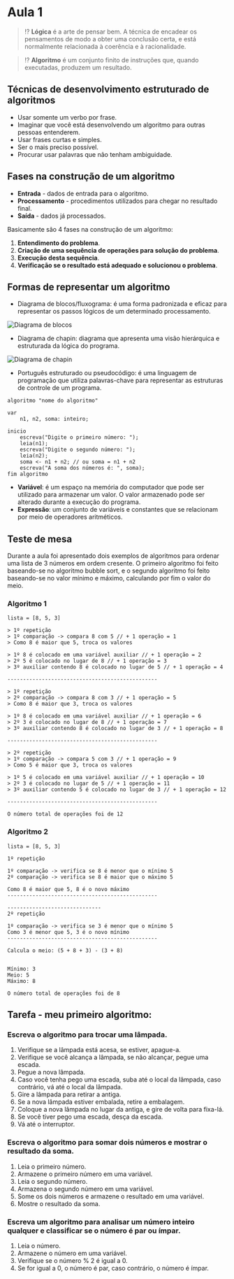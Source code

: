 # Aula 1

> ⁉️ **Lógica** é a arte de pensar bem. A técnica de encadear os pensamentos de modo a obter uma conclusão certa, e está normalmente relacionada à coerência e à racionalidade.

> ⁉️ **Algoritmo** é um conjunto finito de instruções que, quando executadas, produzem um resultado.

## Técnicas de desenvolvimento estruturado de algoritmos

- Usar somente um verbo por frase.
- Imaginar que você está desenvolvendo um algoritmo para outras pessoas entenderem.
- Usar frases curtas e simples.
- Ser o mais preciso possível.
- Procurar usar palavras que não tenham ambiguidade.

## Fases na construção de um algoritmo

- **Entrada** - dados de entrada para o algoritmo.
- **Processamento** - procedimentos utilizados para chegar no resultado final.
- **Saída** - dados já processados.

Basicamente são 4 fases na construção de um algoritmo:

1. **Entendimento do problema**.
2. **Criação de uma sequência de operações para solução do problema**.
3. **Execução desta sequência**.
4. **Verificação se o resultado está adequado e solucionou o problema**.

## Formas de representar um algoritmo

- Diagrama de blocos/fluxograma: é uma forma padronizada e eficaz para representar os passos lógicos de um determinado processamento.

![Diagrama de blocos](./../imagens/mapa-diagrama-de-bloco.png)

- Diagrama de chapin: diagrama que apresenta uma visão hierárquica e estruturada da lógica do programa.

![Diagrama de chapin](./../imagens/Diagramas-Chapin-Fluxogramas3.jpeg)

- Português estruturado ou pseudocódigo: é uma linguagem de programação que utiliza palavras-chave para representar as estruturas de controle de um programa.

```
algoritmo "nome do algoritmo"

var
    n1, n2, soma: inteiro;

inicio
    escreva("Digite o primeiro número: ");
    leia(n1);
    escreva("Digite o segundo número: ");
    leia(n2);
    soma <- n1 + n2; // ou soma = n1 + n2
    escreva("A soma dos números é: ", soma);
fim algoritmo
```

- **Variável**: é um espaço na memória do computador que pode ser utilizado para armazenar um valor. O valor armazenado pode ser alterado durante a execução do programa.
- **Expressão**: um conjunto de variáveis e constantes que se relacionam por meio de operadores aritméticos.

## Teste de mesa

Durante a aula foi apresentado dois exemplos de algoritmos para ordenar uma lista de 3 números em ordem cresente. O primeiro algoritmo foi feito baseando-se no algoritmo bubble sort, e o segundo algoritmo foi feito baseando-se no valor mínimo e máximo, calculando por fim o valor do meio.

### Algoritmo 1

```
lista = [8, 5, 3]

> 1º repetição
> 1º comparação -> compara 8 com 5 // + 1 operação = 1
> Como 8 é maior que 5, troca os valores

> 1º 8 é colocado em uma variável auxiliar // + 1 operação = 2
> 2º 5 é colocado no lugar de 8 // + 1 operação = 3
> 3º auxiliar contendo 8 é colocado no lugar de 5 // + 1 operação = 4

------------------------------------------------

> 1º repetição
> 2º comparação -> compara 8 com 3 // + 1 operação = 5
> Como 8 é maior que 3, troca os valores

> 1º 8 é colocado em uma variável auxiliar // + 1 operação = 6
> 2º 3 é colocado no lugar de 8 // + 1 operação = 7
> 3º auxiliar contendo 8 é colocado no lugar de 3 // + 1 operação = 8

------------------------------------------------

> 2º repetição
> 1º comparação -> compara 5 com 3 // + 1 operação = 9
> Como 5 é maior que 3, troca os valores

> 1º 5 é colocado em uma variável auxiliar // + 1 operação = 10
> 2º 3 é colocado no lugar de 5 // + 1 operação = 11
> 3º auxiliar contendo 5 é colocado no lugar de 3 // + 1 operação = 12

------------------------------------------------

O número total de operações foi de 12
```

### Algoritmo 2

```
lista = [8, 5, 3]

1º repetição

1º comparação -> verifica se 8 é menor que o mínimo 5
2º comparação -> verifica se 8 é maior que o máximo 5

Como 8 é maior que 5, 8 é o novo máximo
------------------------------------------------

------------------------------
2º repetição

1º comparação -> verifica se 3 é menor que o mínimo 5
Como 3 é menor que 5, 3 é o novo mínimo
------------------------------------------------

Calcula o meio: (5 + 8 + 3) - (3 + 8)


Mínimo: 3
Meio: 5
Máximo: 8

O número total de operações foi de 8
```

## Tarefa - meu primeiro algoritmo:

### Escreva o algoritmo para trocar uma lâmpada.

1. Verifique se a lâmpada está acesa, se estiver, apague-a.
2. Verifique se você alcança a lâmpada, se não alcançar, pegue uma escada.
3. Pegue a nova lâmpada.
4. Caso você tenha pego uma escada, suba até o local da lâmpada, caso contrário, vá até o local da lâmpada.
5. Gire a lâmpada para retirar a antiga.
6. Se a nova lâmpada estiver embalada, retire a embalagem.
7. Coloque a nova lâmpada no lugar da antiga, e gire de volta para fixa-lá.
8. Se você tiver pego uma escada, desça da escada.
9. Vá até o interruptor.

### Escreva o algoritmo para somar dois números e mostrar o resultado da soma.

1. Leia o primeiro número.
2. Armazene o primeiro número em uma variável.
3. Leia o segundo número.
4. Armazena o segundo número em uma variável.
5. Some os dois números e armazene o resultado em uma variável.
6. Mostre o resultado da soma.

### Escreva um algoritmo para analisar um número inteiro qualquer e classificar se o número é par ou ímpar.

1. Leia o número.
2. Armazene o número em uma variável.
3. Verifique se o número % 2 é igual a 0.
4. Se for igual a 0, o número é par, caso contrário, o número é ímpar.
